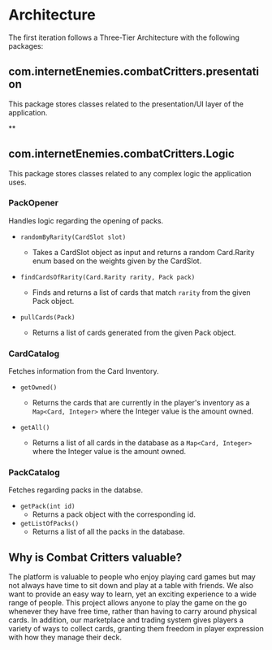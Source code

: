 # Architecture 

The first iteration follows a Three-Tier Architecture with the following packages:

## com.internetEnemies.combatCritters.presentation

This package stores classes related to the presentation/UI layer of the application.

**




## com.internetEnemies.combatCritters.Logic

This package stores classes related to any complex logic the application uses.

### **PackOpener**
Handles logic regarding the opening of packs.
- `randomByRarity(CardSlot slot)`
    * Takes a CardSlot object as input and returns a random Card.Rarity enum based on the weights given by the CardSlot.

- `findCardsOfRarity(Card.Rarity rarity, Pack pack)`
    * Finds and returns a list of cards that match `rarity` from the given Pack object.

- `pullCards(Pack)`
    * Returns a list of cards generated from the given Pack object.

### **CardCatalog**
Fetches information from the Card Inventory.
- `getOwned()`
    * Returns the cards that are currently in the player's inventory as a `Map<Card, Integer>` where the Integer value is the amount owned.

- `getAll()`
    * Returns a list of all cards in the database as a `Map<Card, Integer>` where the Integer value is the amount owned.

### **PackCatalog**
Fetches regarding packs in the databse.
- `getPack(int id)`
    * Returns a pack object with the corresponding id.
- `getListOfPacks()`
    * Returns a list of all the packs in the database.



    

## Why is Combat Critters valuable?

The platform is valuable to people who enjoy playing card games but may not always have time to sit down and play at a table with friends. We also want to provide an easy way to learn, yet an exciting experience to a wide range of people. This project allows anyone to play the game on the go whenever they have free time, rather than having to carry around physical cards. In addition, our marketplace and trading system gives players a variety of ways to collect cards, granting them freedom in player expression with how they manage their deck.


